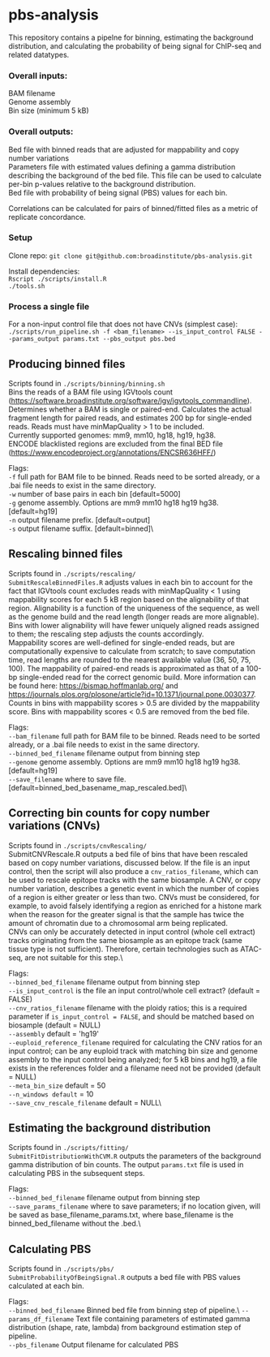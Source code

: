 # pbs-analysis
This repository contains a pipelne for binning, estimating the background distribution, and calculating the probability of being signal for ChIP-seq and related datatypes.  

### Overall inputs:
BAM filename\
Genome assembly\
Bin size (minimum 5 kB)

### Overall outputs:
Bed file with binned reads that are adjusted for mappability and copy number variations\
Parameters file with estimated values defining a gamma distribution describing the background of the bed file.  This file can be used to calculate per-bin p-values relative to the background distribution.\
Bed file with probability of being signal (PBS) values for each bin.

Correlations can be calculated for pairs of binned/fitted files as a metric of replicate concordance.

### Setup
Clone repo:
`git clone git@github.com:broadinstitute/pbs-analysis.git`

Install dependencies:\
`Rscript ./scripts/install.R`\
`./tools.sh`

### Process a single file
For a non-input control file that does not have CNVs (simplest case):\
`./scripts/run_pipeline.sh -f <bam_filename> --is_input_control FALSE --params_output params.txt --pbs_output pbs.bed`


## Producing binned files
Scripts found in `./scripts/binning/binning.sh`\
Bins the reads of a BAM file using IGVtools count (https://software.broadinstitute.org/software/igv/igvtools_commandline). 
Determines whether a BAM is single or paired-end.  Calculates the actual fragment length for paired reads, and estimates 200 bp for single-ended reads.  Reads must have minMapQuality > 1 to be included.\
Currently supported genomes: mm9, mm10, hg18, hg19, hg38.\
ENCODE blacklisted regions are excluded from the final BED file (https://www.encodeproject.org/annotations/ENCSR636HFF/)

Flags:\
`-f` full path for BAM file to be binned. Reads need to be sorted already, or a .bai file needs to exist in the same directory.\
`-w` number of base pairs in each bin [default=5000]\
`-g` genome assembly. Options are mm9 mm10 hg18 hg19 hg38. [default=hg19]\
`-n` output filename prefix. [default=output]\
`-s` output filename suffix. [default=binned]\

## Rescaling binned files
Scripts found in `./scripts/rescaling/`\
`SubmitRescaleBinnedFiles.R` adjusts values in each bin to account for the fact that IGVtools count excludes reads with minMapQuality < 1 using mappability scores for each 5 kB region based on the alignability of that region.  Alignability is a function of the uniqueness of the sequence, as well as the genome build and the read length (longer reads are more alignable).  Bins with lower alignability will have fewer uniquely aligned reads assigned to them; the rescaling step adjusts the counts accordingly.\
Mappability scores are well-defined for single-ended reads, but are computationally expensive to calculate from scratch; to save computation time, read lengths are rounded to the nearest available value (36, 50, 75, 100).  The mappability of paired-end reads is approximated as that of a 100-bp single-ended read for the correct genomic build.  More information can be found here: https://bismap.hoffmanlab.org/ and https://journals.plos.org/plosone/article?id=10.1371/journal.pone.0030377.
Counts in bins with mappability scores > 0.5 are divided by the mappability score.  Bins with mappability scores < 0.5 are removed from the bed file.

Flags:\
`--bam_filename` full path for BAM file to be binned. Reads need to be sorted already, or a .bai file needs to exist in the same directory.\
`--binned_bed_filename` filename output from binning step\
`--genome` genome assembly. Options are mm9 mm10 hg18 hg19 hg38. [default=hg19]\
`--save_filename` where to save file. [default=binned_bed_basename_map_rescaled.bed]\

## Correcting bin counts for copy number variations (CNVs)
Scripts found in `./scripts/cnvRescaling/`\
SubmitCNVRescale.R outputs a bed file of bins that have been rescaled based on copy number variations, discussed below.  If the file is an input control, then the script will also produce a `cnv_ratios_filename`, which can be used to rescale epitope tracks with the same biosample.
A CNV, or copy number variation, describes a genetic event in which the number of copies of a region is either greater or less than two.  CNVs must be considered, for example, to avoid falsely identifying a region as enriched for a histone mark when the reason for the greater signal is that the sample has twice the amount of chromatin due to a chromosomal arm being replicated.\
CNVs can only be accurately detected in input control (whole cell extract) tracks originating from the same biosample as an epitope track (same tissue type is not sufficient).  Therefore, certain technologies such as ATAC-seq, are not suitable for this step.\

Flags:\
`--binned_bed_filename` filename output from binning step\
`--is_input_control` is the file an input control/whole cell extract? (default = FALSE)\
`--cnv_ratios_filename` filename with the ploidy ratios; this is a required parameter if `is_input_control = FALSE`, and should be matched based on biosample (default = NULL)\
`--assembly` default = 'hg19'\
`--euploid_reference_filename` required for calculating the CNV ratios for an input control; can be any euploid track with matching bin size and genome assembly to the input control being analyzed; for 5 kB bins and hg19, a file exists in the references folder and a filename need not be provided (default = NULL)\
`--meta_bin_size` default = 50\
`--n_windows default` = 10\
`--save_cnv_rescale_filename` default = NULL\

## Estimating the background distribution
Scripts found in `./scripts/fitting/`\
`SubmitFitDistributionWithCVM.R` outputs the parameters of the background gamma distribution of bin counts.  The output `params.txt` file is used in calculating PBS in the subsequent steps.  

Flags:\
`--binned_bed_filename` filename output from binning step\
`--save_params_filename` where to save parameters; if no location given, will be saved as base_filename_params.txt, where base_filename is the binned_bed_filename without the .bed.\

## Calculating PBS
Scripts found in `./scripts/pbs/`\
`SubmitProbabilityOfBeingSignal.R` outputs a bed file with PBS values calculated at each bin.

Flags:\
`--binned_bed_filename` Binned bed file from binning step of pipeline.\ 
`--params_df_filename` Text file containing parameters of estimated gamma distribution (shape, rate, lambda) from background estimation step of pipeline.\
`--pbs_filename` Output filename for calculated PBS

